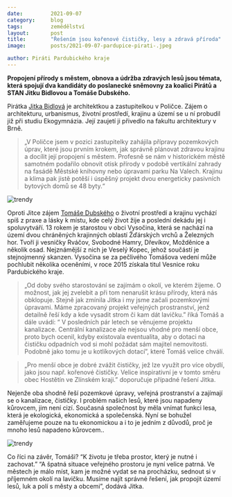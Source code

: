 ```yaml
---
date:         2021-09-07
category:     blog
tags:         zemědělství 
layout:       post
title:        "Řešením jsou kořenové čističky, lesy a zdravá příroda"
image:        posts/2021-09-07-pardupice-pirati-.jpeg

author: Piráti Pardubického kraje
---  
```


**Propojení přírody s městem, obnova a údržba zdravých lesů jsou témata, která spojují dva kandidáty do poslanecké sněmovny za koalici Pirátů a STAN Jitku Bidlovou a Tomáše Dubského.**

Pirátka [Jitka Bidlová](https://www.piratiastarostove.cz/kandidati/ing-arch-jitka-bidlova-phd/) je architektkou a zastupitelkou v Poličce. Zájem o architekturu, urbanismus, životní prostředí, krajinu a území se u ní probudil již při studiu Ekogymnázia. Její zaujetí ji přivedlo na fakultu architektury v Brně.

> „V Poličce jsem v pozici zastupitelky zahájila přípravy pozemkových úprav, které jsou prvním krokem, jak správně plánovat zdravou krajinu a docílit její propojení s městem. Profesně se nám v historickém městě samotném podařilo obnovit otisk přírody v podobě vertikální zahrady na fasádě Městské knihovny nebo úpravami parku Na Valech. Krajinu a klima pak jistě potěší i úspěšný projekt dvou energeticky pasivních bytových domů se 48 byty.“

![trendy](https://pardubicky.pirati.cz/assets/2749e7-c458dfb306a026fd3f8bb7ddf53f9144b2600b858f1286d5b3aeea7f4d14f651.jpg)

Oproti Jitce zájem [Tomáše Dubského](https://www.piratiastarostove.cz/kandidati/tomas-dubsky/) o životní prostředí a krajinu vychází spíš z praxe a lásky k místu, kde celý život žije a poslední dekádu jej i spoluvytváří. 13 rokem je starostou v obci Vysočina, která se nachází na území dvou chráněných krajinných oblastí Žďárských vrchů a Železných hor. Tvoří ji vesničky Rváčov, Svobodné Hamry, Dřevíkov, Možděnice a několik osad. Nejznámější z nich je Veselý Kopec, jehož součástí je stejnojmenný skanzen. Vysočina se za pečlivého Tomášova vedení může pochlubit několika oceněními, v roce 2015 získala titul Vesnice roku Pardubického kraje.

> „Od doby svého starostování se zajímám o okolí, ve kterém žijeme. O možnost, jak jej zvelebit a při tom nenarušit krásu přírody, která nás obklopuje. Stejně jak zmínila Jitka i my jsme začali pozemkovými úpravami. Máme zpracovaný projekt veřejných prostranství, jenž detailně řeší kdy a kde vysadit strom či kam dát lavičku.” říká Tomáš a dále uvádí: “ V posledních pár letech se věnujeme projektu kanalizace. Centrální kanalizace ale nejsou vhodné pro menší obce, proto bych ocenil, kdyby existovala eventualita, aby o dotaci na čističku odpadních vod si mohl požádat sám majitel nemovitosti. Podobně jako tomu je u kotlíkových dotací”, které Tomáš velice chválí.

> „Pro menší obce je dobré zvážit čističky, jež lze využít pro více obydlí, jako jsou např. kořenové čističky. Velice inspirativní je v tomto směru obec Hostětín ve Zlínském kraji.” doporučuje případné řešení Jitka.

Nejenže oba shodně řeší pozemkové úpravy, veřejná prostranství a zajímají se o kanalizace, čističky. I problém našich lesů, které jsou napadeny kůrovcem, jim není cizí. Současná společnost by měla vnímat funkci lesa, která je ekologická, ekonomická a společenská. Nyní se bohužel zaměřujeme pouze na tu ekonomickou a i to je jedním z důvodů, proč je mnoho lesů napadeno kůrovcem..

![trendy](https://pardubicky.pirati.cz/assets/b69184-3b948c4fb6ae2c5bf08e9ff27df58a5ec4349b6373f0571dd96f8ebbbcfc5be0.jpg)

Co říci na závěr, Tomáši? “K životu je třeba prostor, který je nutné i zachovat.” “A špatná situace veřejného prostoru je nyní velice patrná. Ve městech je málo míst, kam je možné vydat se na procházku, sednout si v příjemném okolí na lavičku. Musíme najít správné řešení, jak propojit území lesů, luk a polí s městy a obcemi”, dodává Jitka.
